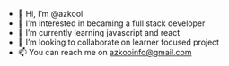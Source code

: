 - 👋 Hi, I’m @azkool
- 👀 I’m interested in becaming a full stack developer
- 🌱 I’m currently learning javascript and react
- 💞️ I’m looking to collaborate on learner focused project
- 📫 You can reach me on azkooinfo@gmail.com

<!---
azkool/azkool is a ✨ special ✨ repository because its `README.md` (this file) appears on your GitHub profile.
You can click the Preview link to take a look at your changes.
--->
